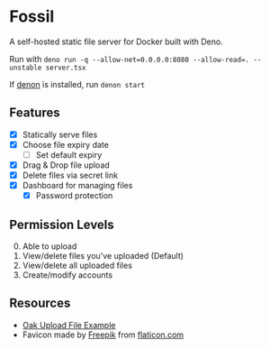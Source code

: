 # Fossil

A self-hosted static file server for Docker built with Deno.

Run with `deno run -q --allow-net=0.0.0.0:8080 --allow-read=. --unstable server.tsx`

If [denon](https://github.com/denosaurs/denon) is installed, run `denon start`

## Features

-   [x] Statically serve files
-   [x] Choose file expiry date
    -   [ ] Set default expiry
-   [x] Drag & Drop file upload
-   [x] Delete files via secret link
-   [x] Dashboard for managing files
    -   [x] Password protection

## Permission Levels

0. Able to upload
1. View/delete files you've uploaded (Default)
2. View/delete all uploaded files
3. Create/modify accounts

## Resources

-   [Oak Upload File Example](https://github.com/elycheikhsmail/oak_upload_file)
-   Favicon made by [Freepik](https://www.freepik.com) from [flaticon.com](https://www.flaticon.com/)
